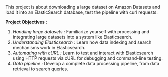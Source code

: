 This project is about downloading a large dataset on Amazon Datasets and load it into an ElasticSearch database, test the pipeline with curl requests. 

**Project Objectives :**
1. *Handling large datasets :* Familiarize yourself with processing and integrating large datasets into a system like Elasticsearch.
2. *Understanding Elasticsearch :* Learn how data indexing and search mechanisms work in Elasticsearch.
3. *Automating with cURL :* Learn to test and interact with Elasticsearch using HTTP requests via cURL for debugging and command-line testing.
4. *Data pipeline :* Develop a complete data processing pipeline, from data retrieval to search queries.
